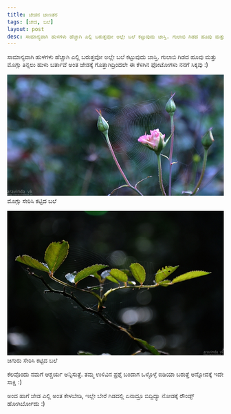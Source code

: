 ```yaml
---
title: ಜೇಡನ ಜಾಣತನ
tags: [ಜೇಡ, ಬಲೆ]
layout: post
desc: ಸಾಮಾನ್ಯವಾಗಿ ಹುಳಗಳು ಹೆಚ್ಚಾಗಿ ಎಲ್ಲಿ ಬರುತ್ತವೋ ಅಲ್ಲೇ ಬಲೆ ಕಟ್ಟುವುದು ಜಾಸ್ತಿ. ಗುಲಾಬಿ ಗಿಡದ ಹೂವು ಮತ್ತು ಮೊಗ್ಗು ತಿನ್ನಲು ಹುಳು ಬರ್ತಾವೆ ಅಂತ ಜೇಡಕ್ಕೆ ಗೊತ್ತಾಗಿದ್ರಿಂದಲೇ ಈ ಕೆಳಗಿನ ಫೋಟೋಗಳು ನನಗೆ ಸಿಕ್ಕವು :)
---
```

ಸಾಮಾನ್ಯವಾಗಿ ಹುಳಗಳು ಹೆಚ್ಚಾಗಿ ಎಲ್ಲಿ ಬರುತ್ತವೋ ಅಲ್ಲೇ ಬಲೆ ಕಟ್ಟುವುದು ಜಾಸ್ತಿ. ಗುಲಾಬಿ ಗಿಡದ ಹೂವು ಮತ್ತು ಮೊಗ್ಗು ತಿನ್ನಲು ಹುಳು ಬರ್ತಾವೆ ಅಂತ ಜೇಡಕ್ಕೆ ಗೊತ್ತಾಗಿದ್ರಿಂದಲೇ ಈ ಕೆಳಗಿನ ಫೋಟೋಗಳು ನನಗೆ ಸಿಕ್ಕವು :)

![ಮೊಗ್ಗು ಸೇರಿಸಿ ಕಟ್ಟಿದ ಬಲೆ](/photo/moggu_bale/m.jpg)
<span class="imgCaption">ಮೊಗ್ಗು ಸೇರಿಸಿ ಕಟ್ಟಿದ ಬಲೆ</span>  

![ಚಿಗುರು ಸೇರಿಸಿ ಕಟ್ಟಿದ ಬಲೆ](/photo/chiguru_bale/m.jpg)
<span class="imgCaption">ಚಿಗುರು ಸೇರಿಸಿ ಕಟ್ಟಿದ ಬಲೆ</span>

ಕೆಲವೊಂದು ನಮಗೆ ಆಶ್ಚರ್ಯ ಅನ್ನಿಸುತ್ತೆ. ತಮ್ಮ ಉಳಿವಿನ ಪ್ರಶ್ನೆ ಬಂದಾಗ ಒಳ್ಳೊಳ್ಳೆ ಐಡಿಯಾ ಬರುತ್ತೆ ಅನ್ನೋದಕ್ಕೆ ಇದೇ ಸಾಕ್ಷಿ :)

ಅಂದ ಹಾಗೆ ಜೇಡ ಎಲ್ಲಿ ಅಂತ ಕೇಳಬೇಡಿ, ಇಲ್ಲೇ ಬೇರೆ ಗಿಡದಲ್ಲಿ ಏನಾದ್ರೂ ಬಿದ್ದಿದ್ಯಾ ನೋಡಕ್ಕೆ ರೌಂಡ್ಸ್ ಹೋಗಿರ್ಬೋದು :) 
